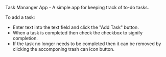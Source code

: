 Task Mananger App - A simple app for keeping track of to-do tasks.

To add a task:
- Enter text into the text field and click the "Add Task" button.
- When a task is completed then check the checkbox to signify completion.
- If the task no longer needs to be completed then it can be removed by clicking the accomponing trash can icon button.
